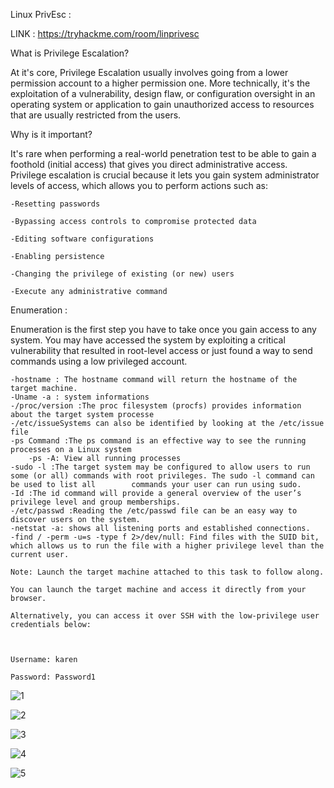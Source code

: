Linux PrivEsc : 

LINK : https://tryhackme.com/room/linprivesc

What is Privilege Escalation?  

At it's core, Privilege Escalation usually involves going from a lower permission account to a higher permission one. More technically, it's the exploitation of a vulnerability, design flaw, or configuration oversight in an operating system or application to gain unauthorized access to resources that are usually restricted from the users.


Why is it important?


It's rare when performing a real-world penetration test to be able to gain a foothold (initial access) that gives you direct administrative access. Privilege escalation is crucial because it lets you gain system administrator levels of access, which allows you to perform actions such as:

	-Resetting passwords

	-Bypassing access controls to compromise protected data

	-Editing software configurations

	-Enabling persistence

	-Changing the privilege of existing (or new) users

	-Execute any administrative command

 Enumeration : 
 
 Enumeration is the first step you have to take once you gain access to any system. You may have accessed the system by exploiting a critical vulnerability that resulted in root-level access or just found a way to send commands using a low privileged account.
 
	-hostname : The hostname command will return the hostname of the target machine.
	-Uname -a : system informations 
	-/proc/version :The proc filesystem (procfs) provides information about the target system processe
	-/etc/issueSystems can also be identified by looking at the /etc/issue file
	-ps Command :The ps command is an effective way to see the running processes on a Linux system
		-ps -A: View all running processes
	-sudo -l :The target system may be configured to allow users to run some (or all) commands with root privileges. The sudo -l command can be used to list all 		commands your user can run using sudo.
	-Id :The id command will provide a general overview of the user’s privilege level and group memberships.
	-/etc/passwd :Reading the /etc/passwd file can be an easy way to discover users on the system.
	-netstat -a: shows all listening ports and established connections.
	-find / -perm -u=s -type f 2>/dev/null: Find files with the SUID bit, which allows us to run the file with a higher privilege level than the current user.

	Note: Launch the target machine attached to this task to follow along.

	You can launch the target machine and access it directly from your browser.

	Alternatively, you can access it over SSH with the low-privilege user credentials below:



	Username: karen

	Password: Password1


![1](https://user-images.githubusercontent.com/94765997/162598445-d6657534-97cc-47a9-9f6e-0f0c71e62180.png)

![2](https://user-images.githubusercontent.com/94765997/162598470-b725a23e-b8cf-41df-bb32-5faf81f1454b.png)

![3](https://user-images.githubusercontent.com/94765997/162598473-cd0de047-d76e-4069-aad0-63fb31ecaf7e.png)

![4](https://user-images.githubusercontent.com/94765997/162598475-b95a3b79-5779-4266-8f5c-c443469f6e4d.png)

![5](https://user-images.githubusercontent.com/94765997/162598482-a008acc5-4316-492e-bc2b-5f869c779a3e.png)

